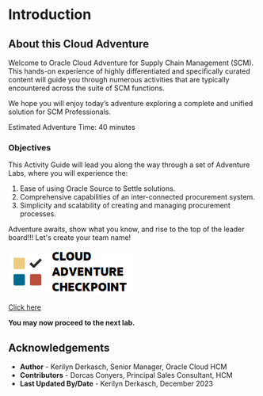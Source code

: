 # Introduction

## About this Cloud Adventure

Welcome to Oracle Cloud Adventure for Supply Chain Management (SCM).  This hands-on experience of highly differentiated and specifically curated content will guide you through numerous activities that are typically encountered across the suite of SCM functions. 

We hope you will enjoy today’s adventure exploring a complete and unified solution for SCM Professionals.  


Estimated Adventure Time: 40 minutes

### Objectives

This Activity Guide will lead you along the way through a set of Adventure Labs, where you will experience the:
1.	Ease of using Oracle Source to Settle solutions.
2.	Comprehensive capabilities of an inter-connected procurement system.
3.  Simplicity and scalability of creating and managing procurement processes.

Adventure awaits, show what you know, and rise to the top of the leader board!!! Let's create your team name!

![Cloud Adventure](images/cloud-adventure-checkpoint-image.png)
    
[Click here](http://apex.oracle.com/pls/apex/f?p=159406:LOGIN_TEAM:::::CC:HCMCLOUDADVENTURE)

**You may now proceed to the next lab.**

## Acknowledgements
* **Author** - Kerilyn Derkasch, Senior Manager, Oracle Cloud HCM
* **Contributors** -  Dorcas Conyers, Principal Sales Consultant, HCM
* **Last Updated By/Date** - Kerilyn Derkasch, December 2023

